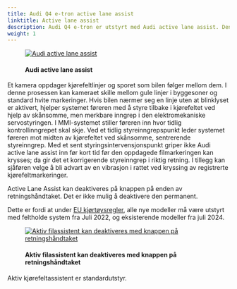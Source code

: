 ```yaml
---
title: Audi Q4 e-tron active lane assist
linktitle: Active lane assist
description: Audi Q4 e-tron er utstyrt med Audi active lane assist. Den opererer i hastigheter fra 65 km/t (40,4 mph), hjelper føreren med å holde kjøretøyet i kjørefeltet.
weight: 1
---
```

<!-- markdownlint-disable MD033 -->
<figure>
    <a href="https://media.electrichasgoneaudi.net/multimedia/models/e-tron/technology/drivingassistance/activelaneassist/activelaneassist.jpg">
        <img src="https://media.electrichasgoneaudi.net/multimedia/models/e-tron/technology/drivingassistance/activelaneassist/activelaneassist.jpg"
        alt="Audi active lane assist" title="Audi active lane assist">
    </a>
    <figcaption><h4>Audi active lane assist</h4></figcaption>
</figure>

 Et kamera oppdager kjørefeltlinjer og sporet som bilen følger mellom dem. I denne prosessen kan kameraet skille mellom gule linjer i byggesoner og standard hvite markeringer. Hvis bilen nærmer seg en linje uten at blinklyset er aktivert, hjelper systemet føreren med å styre tilbake i kjørefeltet ved hjelp av skånsomme, men merkbare inngrep i den elektromekaniske servostyringen. I MMI-systemet stiller føreren inn hvor tidlig kontrollinngrepet skal skje. Ved et tidlig styreinngrepspunkt leder systemet føreren mot midten av kjørefeltet ved skånsomme, sentrerende styreinngrep. Med et sent styringsintervensjonspunkt griper ikke Audi active lane assist inn før kort tid før den oppdagede filmarkeringen kan krysses; da gir det et korrigerende styreinngrep i riktig retning. I tillegg kan sjåføren velge å bli advart av en vibrasjon i rattet ved kryssing av registrerte kjørefeltmarkeringer.

Active Lane Assist kan deaktiveres på knappen på enden av retningshåndtaket. Det er ikke mulig å deaktivere den permanent.

Dette er fordi at under [EU kjørtøysregler](https://ec.europa.eu/info/law/better-regulation/have-your-say/initiatives/12503-Vehicle-safety-type-approval-of-cars-and-vans-with-emergency-lane-keeping-systems-ELKS-_en), alle nye modeller må være utstyrt med feltholde system fra Juli 2022, og eksisterende modeller fra juli 2024.


<figure>
    <a href="https://media.electrichasgoneaudi.net/multimedia/models/q4-e-tron/technology/drivingassistance/activelaneassist/laneassistbutton.jpg">
        <img src="https://media.electrichasgoneaudi.net/multimedia/models/q4-e-tron/technology/drivingassistance/activelaneassist/laneassistbuttons.jpg"
        alt="Aktiv filassistent kan deaktiveres med knappen på retningshåndtaket" title="Aktiv filassistent kan deaktiveres med knappen på retningshåndtaket">
    </a>
    <figcaption><h4>Aktiv filassistent kan deaktiveres med knappen på retningshåndtaket</h4></figcaption>
</figure>

Aktiv kjørefeltassistent er standardutstyr.
